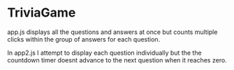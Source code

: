 # TriviaGame

app.js displays all the questions and answers at once but counts multiple clicks within the group of answers for each question.

In app2.js I attempt to display each question individually but the the countdown timer doesnt advance to the next question when it reaches zero.